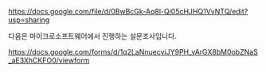 https://docs.google.com/file/d/0BwBcGk-Aq8l-Qi05cHJHQ1VvNTQ/edit?usp=sharing

다음은 마이크로소프트웨어에서 진행하는 설문조사입니다.

https://docs.google.com/forms/d/1q2LaNnuecyiJY9PH_yArGX8bM0obZNaS_aE3XhCKFO0/viewform